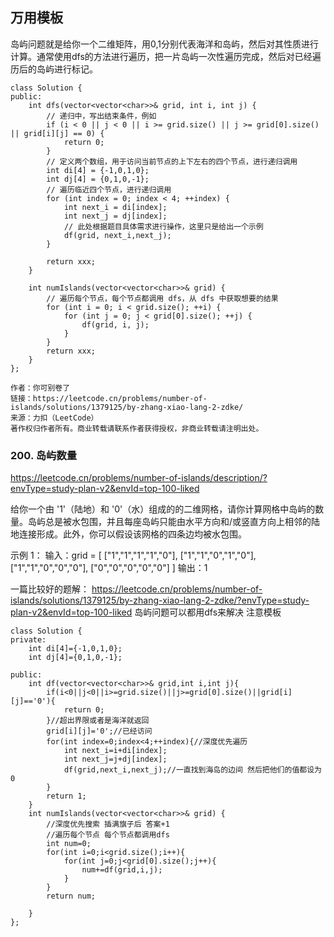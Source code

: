 ## 万用模板
岛屿问题就是给你一个二维矩阵，用0,1分别代表海洋和岛屿，然后对其性质进行计算。通常使用dfs的方法进行遍历，把一片岛屿一次性遍历完成，然后对已经遍历后的岛屿进行标记。
```
class Solution {
public:
    int dfs(vector<vector<char>>& grid, int i, int j) {
        // 递归中，写出结束条件，例如
        if (i < 0 || j < 0 || i >= grid.size() || j >= grid[0].size() || grid[i][j] == 0) {
            return 0;
        }
        // 定义两个数组，用于访问当前节点的上下左右的四个节点，进行递归调用
        int di[4] = {-1,0,1,0};
        int dj[4] = {0,1,0,-1};
        // 遍历临近四个节点，进行递归调用
        for (int index = 0; index < 4; ++index) {
            int next_i = di[index];
            int next_j = dj[index];
            // 此处根据题目具体需求进行操作，这里只是给出一个示例
            df(grid, next_i,next_j);
        }

        return xxx;
    } 

    int numIslands(vector<vector<char>>& grid) {
        // 遍历每个节点，每个节点都调用 dfs，从 dfs 中获取想要的结果
        for (int i = 0; i < grid.size(); ++i) {
            for (int j = 0; j < grid[0].size(); ++j) {
                df(grid, i, j); 
            }
        }
        return xxx;
    }
};

作者：你可别卷了
链接：https://leetcode.cn/problems/number-of-islands/solutions/1379125/by-zhang-xiao-lang-2-zdke/
来源：力扣（LeetCode）
著作权归作者所有。商业转载请联系作者获得授权，非商业转载请注明出处。
```
### 200. 岛屿数量   
https://leetcode.cn/problems/number-of-islands/description/?envType=study-plan-v2&envId=top-100-liked

给你一个由 '1'（陆地）和 '0'（水）组成的的二维网格，请你计算网格中岛屿的数量。岛屿总是被水包围，并且每座岛屿只能由水平方向和/或竖直方向上相邻的陆地连接形成。此外，你可以假设该网格的四条边均被水包围。

示例 1：
输入：grid = [
  ["1","1","1","1","0"],
  ["1","1","0","1","0"],
  ["1","1","0","0","0"],
  ["0","0","0","0","0"]
]
输出：1

一篇比较好的题解：
https://leetcode.cn/problems/number-of-islands/solutions/1379125/by-zhang-xiao-lang-2-zdke/?envType=study-plan-v2&envId=top-100-liked
岛屿问题可以都用dfs来解决 注意模板
```
class Solution {
private:
    int di[4]={-1,0,1,0};
    int dj[4]={0,1,0,-1};

public:
    int df(vector<vector<char>>& grid,int i,int j){
        if(i<0||j<0||i>=grid.size()||j>=grid[0].size()||grid[i][j]=='0'){
            return 0;
        }//超出界限或者是海洋就返回
        grid[i][j]='0';//已经访问
        for(int index=0;index<4;++index){//深度优先遍历
            int next_i=i+di[index];
            int next_j=j+dj[index];
            df(grid,next_i,next_j);//一直找到海岛的边间 然后把他们的值都设为0 
        }
        return 1;
    }
    int numIslands(vector<vector<char>>& grid) {
        //深度优先搜索 插满旗子后 答案+1
        //遍历每个节点 每个节点都调用dfs
        int num=0;
        for(int i=0;i<grid.size();i++){
            for(int j=0;j<grid[0].size();j++){
                num+=df(grid,i,j);
            }
        }
        return num;

    }
};
```
